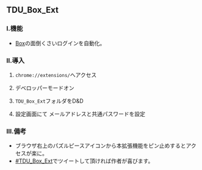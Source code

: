## TDU_Box_Ext

### Ⅰ.機能
- [Box](https://tdu.account.box.com/login/)の面倒くさいログインを自動化。

### Ⅱ.導入

1. `chrome://extensions/`へアクセス

2. デベロッパーモードオン

3. `TDU_Box_Ext`フォルダをD&D

4. 設定画面にて
メールアドレスと共通パスワードを設定

### Ⅲ.備考
- ブラウザ右上のパズルピースアイコンから本拡張機能をピン止めするとアクセスが楽に。
- [#TDU_Box_Ext](https://twitter.com/search?q=%23TDU_Box_Ext)でツイートして頂ければ作者が喜びます。
